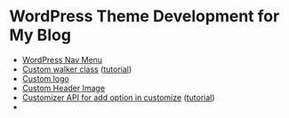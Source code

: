 # WordPress Theme Development for My Blog

 - [WordPress Nav Menu](https://www.youtube.com/watch?v=TmmLRv9yY0M)
 - [Custom walker class](https://developer.wordpress.org/reference/classes/walker_nav_menu/) ([tutorial](https://www.youtube.com/watch?v=tsB6frHTUhs))
 - [Custom logo](https://developer.wordpress.org/themes/functionality/custom-logo/)
 - [Custom Header Image](https://developer.wordpress.org/themes/functionality/custom-headers/#flexible-header-image)
 - [Customizer API for add option in customize](https://codex.wordpress.org/Theme_Customization_API) ([tutorial](https://www.youtube.com/watch?v=hZnWOxgX7A4&t=4s))
 - 